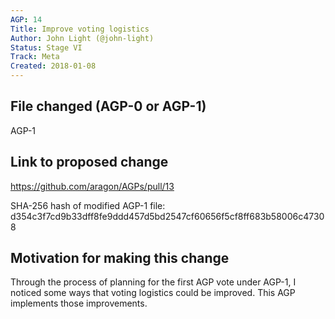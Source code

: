 ```yaml
---
AGP: 14
Title: Improve voting logistics
Author: John Light (@john-light)
Status: Stage VI
Track: Meta
Created: 2018-01-08
---
```


## File changed (AGP-0 or AGP-1)

AGP-1

## Link to proposed change

https://github.com/aragon/AGPs/pull/13

SHA-256 hash of modified AGP-1 file: d354c3f7cd9b33dff8fe9ddd457d5bd2547cf60656f5cf8ff683b58006c47308

## Motivation for making this change

Through the process of planning for the first AGP vote under AGP-1, I noticed some ways that voting logistics could be improved. This AGP implements those improvements.

